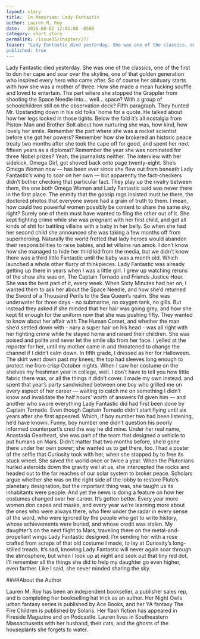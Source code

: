 ```yaml
---
layout: story
title:  In Memoriam: Lady Fantastic
author: Lauren M. Roy
date:   2016-08-02 12:01:00 -0500
category: short story
permalink: /issue35/chapter/27/
teaser: "Lady Fantastic died yesterday. She was one of the classics, one of the first to don her cape and soar over the skyline, one of that golden generation who inspired every hero who came after.
published: true
---
```


Lady Fantastic died yesterday. She was one of the classics, one of the first to don her cape and soar over the skyline, one of that golden generation who inspired every hero who came after.
So of course her obituary starts with how she was a mother of three. How she made a mean fucking soufflé and loved to entertain. The part where she stopped the Grappler from shooting the Space Needle into… well… space? With a group of schoolchildren still on the observation deck?
 Fifth paragraph.
 They hunted Mr. Upstanding down in his old folks’ home for a quote. He talked about how her legs looked in those tights. Below the fold it’s all nostalgia from Piston-Man and Brother Bolt about how nurturing she was, how kind, how lovely her smile.
 Remember the part where she was a rocket scientist before she got her powers? Remember how she brokered an historic peace treaty two months after she took the cape off for good, and spent her next fifteen years as a diplomat? Remember the year she was nominated for three Nobel prizes?
 Yeah, the journalists neither.
 The interview with her sidekick, Omega Girl, got shoved back onto page twenty-eight. She’s Omega Woman now — has been ever since she flew out from beneath Lady Fantastic’s wing to soar on her own — but apparently the fact-checkers didn’t bother checking that particular fact. They play up the rivalry between them, the one both Omega Woman and Lady Fantastic said was never there in the first place. The enmity that the gossip rags insisted must be there, the doctored photos that everyone swore had a grain of truth to them.
 I mean, how could two powerful women possibly be content to share the same sky, right? Surely one of them must have wanted to fling the other out of it.
 She kept fighting crime while she was pregnant with her first child, and got all kinds of shit for battling villains with a baby in her belly. So when she had her second child she announced she was taking a few months off from superheroing. Naturally the world fretted that lady heroes would abandon their responsibilities to raise babies, and let villains run amok. I don’t know how she managed to hide her third kid from the media, but we didn’t know there was a third little Fantastic until the baby was a month old. Which launched a whole other flurry of thinkpieces.
 Lady Fantastic was already getting up there in years when I was a little girl. I grew up watching reruns of the show she was on, The Captain Tornado and Friends Justice Hour. She was the best part of it, every week. When Sixty Minutes had her on, I wanted them to ask her about the Space Needle, and how she’d returned the Sword of a Thousand Perils to the Sea Queen’s realm. She was underwater for three days - no submarine, no oxygen tank, no gills. But instead they asked if she minded that her hair was going grey, and how she kept fit enough for the uniform now that she was pushing fifty. They wanted to know about her affair with The Human Comet, and whether the man she’d settled down with - nary a super hair on his head - was all right with her fighting crime while he stayed home and raised their children.
 She was poised and polite and never let the smile slip from her face. I yelled at the reporter for her, until my mother came in and threatened to change the channel if I didn’t calm down.
 In fifth grade, I dressed as her for Halloween. The skirt went down past my knees; the top had sleeves long enough to protect me from crisp October nights. When I saw her costume on the shelves my freshman year in college, well. I don’t have to tell you how little fabric there was, or all the things it didn’t cover. I made my own instead, and spent that year’s party sandwiched between one boy who grilled me on every aspect of her career — waiting to catch me on something I didn’t know and invalidate the half hours’ worth of answers I’d given him — and another who swore everything Lady Fantastic did had first been done by Captain Tornado. Even though Captain Tornado didn’t start flying until six years after she first appeared.
  Which, if boy number two had been listening, he’d have known. Funny, boy number one didn’t question his poorly informed counterpart’s cred the way he did mine. Under her real name, Anastasia Gearheart, she was part of the team that designed a vehicle to put humans on Mars. Didn’t matter that two months before, she’d gone there under her own power; she wanted us to get there, too. I had a poster of the selfie that Curiosity took with her, when she stopped by to free its stuck wheel.
  She saved the world once or twice a year. When the Plutonians hurled asteroids down the gravity well at us, she intercepted the rocks and headed out to the far reaches of our solar system to broker peace. Scholars argue whether she was on the right side of the lobby to restore Pluto’s planetary designation, but the important thing was, she taught us its inhabitants were people.
  And yet the news is doing a feature on how her costumes changed over her career.
  It’s gotten better. Every year more women don capes and masks, and every year we’re learning more about the ones who were always there, who flew under the radar in every sense of the word, who were ignored by the people who got to write history, whose achievements were buried, and whose credit was stolen.
  My daughter’s on the next flight to Mars, traveling there on the metal-and-propellant wings Lady Fantastic designed. I’m sending her with a rose crafted from scraps of that old costume I made, to lay at Curiosity’s long-stilled treads.
  It’s sad, knowing Lady Fantastic will never again soar through the atmosphere, but when I look up at night and seek out that tiny red dot, I’ll remember all the things she did to help my daughter go even higher, even farther.
  Like I said, she never minded sharing the sky.


####About the Author

Lauren M. Roy has been an independent bookseller, a publisher sales rep, and is completing her bookselling hat trick as an author. Her Night Owls urban fantasy series is published by Ace Books, and her YA fantasy The Fire Children is published by Solaris. Her flash fiction has appeared in Fireside Magazine and on Podcastle. Lauren lives in Southeastern Massachusetts with her husband, their cats, and the ghosts of the houseplants she forgets to water. 
